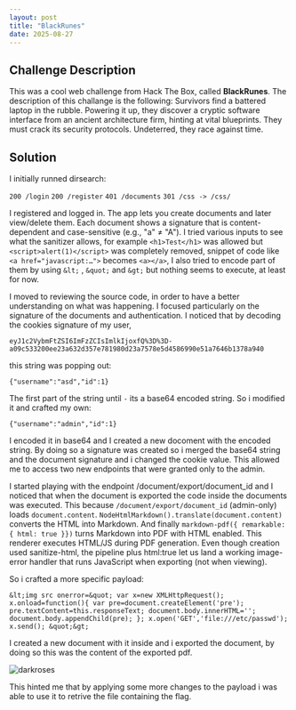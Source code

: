 ```yaml
---
layout: post
title: "BlackRunes"
date: 2025-08-27
---
```


## Challenge Description
This was a cool web challenge from Hack The Box, called **BlackRunes**. The description of this challange is the following: Survivors find a battered laptop in the rubble. Powering it up, they discover a cryptic software interface from an ancient architecture firm, hinting at vital blueprints. They must crack its security protocols. Undeterred, they race against time.

## Solution
I initially runned dirsearch:

`200 /login`
`200 /register`
`401 /documents`
`301 /css -> /css/`

I registered and logged in. The app lets you create documents and later view/delete them. Each document shows a signature that is content-dependent and case-sensitive (e.g., "a" ≠ "A"). I tried various inputs to see what the sanitizer allows, for example `<h1>Test</h1>` was allowed but `<script>alert(1)</script>` was completely removed, snippet of code like `<a href="javascript:…">` becomes `<a></a>`, I also tried to encode part of them by using `&lt;` , `&quot;` and `&gt;` but nothing seems to execute, at least for now.

I moved to reviewing the source code, in order to have a better understanding on what was happening. I focused particularly on the signature of the documents and authentication. I noticed that by decoding the cookies signature of my user,

`eyJ1c2VybmFtZSI6ImFzZCIsImlkIjoxfQ%3D%3D-a09c533200ee23a632d357e781980d23a7578e5d4586990e51a7646b1378a940`

this string was popping out:

`{"username":"asd","id":1}`

The first part of the string until `-` its a base64 encoded string. So i modified it and crafted my own:

`{"username":"admin","id":1}`

I encoded it in base64 and I created a new docoment with the encoded string. By doing so a signature was created so i merged the base64 string and the document signature and i changed the cookie value. This allowed me to access two new endpoints that were granted only to the admin.

I started playing with the endpoint /document/export/document_id and I noticed that when the document is exported the code inside the documents was executed. 
This because `/document/export/document_id` (admin-only) loads `document.content`. `NodeHtmlMarkdown().translate(document.content)` converts the HTML into Markdown. And finally `markdown-pdf({ remarkable: { html: true }})` turns Markdown into PDF with HTML enabled. This renderer executes HTML/JS during PDF generation. Even though creation used sanitize-html, the pipeline plus html:true let us land a working image-error handler that runs JavaScript when exporting (not when viewing).

So i crafted a more specific payload:

`&lt;img src onerror=&quot; var x=new XMLHttpRequest(); x.onload=function(){ var pre=document.createElement('pre'); pre.textContent=this.responseText; document.body.innerHTML=''; document.body.appendChild(pre); }; x.open('GET','file:///etc/passwd'); x.send(); &quot;&gt;`

I created a new document with it inside and i exported the document, by doing so this was the content of the exported pdf.

<img src="/assets/images/DarkRoses/output_darkrunes.png" alt="darkroses">

This hinted me that by applying some more changes to the payload i was able to use it to retrive the file containing the flag.


